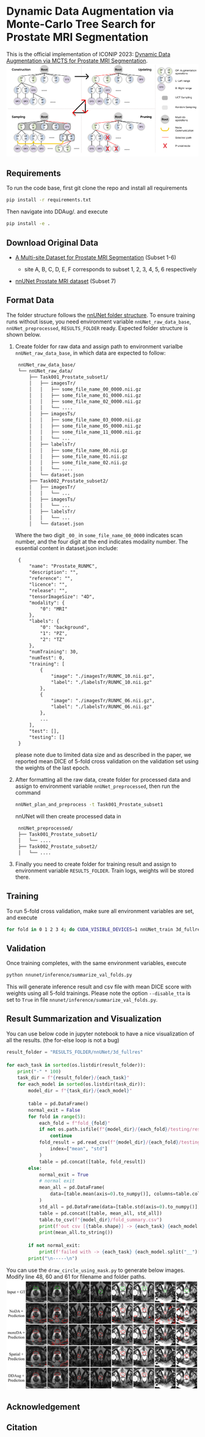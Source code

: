 # Dynamic Data Augmentation via Monte-Carlo Tree Search for Prostate MRI Segmentation

This is the official implementation of ICONIP 2023: [Dynamic Data Augmentation via MCTS for Prostate MRI Segmentation](https://arxiv.org/abs/2305.15777).
<img src="./img/MCTS.png">


## Requirements

To run the code base, first git clone the repo and install all requirements 
```bash
pip install -r requirements.txt
```
Then navigate into DDAug/. and execute 
```bash
pip install -e . 
```

## Download Original Data 

- [A Multi-site Dataset for Prostate MRI Segmentation](https://liuquande.github.io/SAML/) (Subset 1-6)
  - site A, B, C, D, E, F corresponds to subset 1, 2, 3, 4, 5, 6 respectively 

- [nnUNet Prostate MRI dataset](https://drive.google.com/drive/folders/1HqEgzS8BV2c7xYNrZdEAnrHk7osJJ--2) (Subset 7)

## Format Data 

The folder structure follows the [nnUNet folder structure](https://github.com/MIC-DKFZ/nnUNet/blob/master/documentation/dataset_format.md). To ensure training runs without issue, you need environment variable `nnUNet_raw_data_base`, `nnUNet_preprocessed`, `RESULTS_FOLDER` ready. Expected folder structure is shown below. 

1. Create folder for raw data and assign path to environment varialbe `nnUNet_raw_data_base`, in which data are expected to follow: 
    
        
        nnUNet_raw_data_base/
        └── nnUNet_raw_data/
            ├── Task001_Prostate_subset1/
            │   ├── imagesTr/
            │   │   ├── some_file_name_00_0000.nii.gz
            │   │   ├── some_file_name_01_0000.nii.gz 
            │   │   ├── some_file_name_02_0000.nii.gz 
            │   │   └── ....
            │   ├── imagesTs/
            │   │   ├── some_file_name_03_0000.nii.gz
            │   │   ├── some_file_name_05_0000.nii.gz 
            │   │   ├── some_file_name_11_0000.nii.gz 
            │   │   └── ...
            │   ├── labelsTr/
            │   │   ├── some_file_name_00.nii.gz
            │   │   ├── some_file_name_01.nii.gz 
            │   │   ├── some_file_name_02.nii.gz 
            │   │   └── ....
            │   └── dataset.json
            ├── Task002_Prostate_subset2/
            │   ├── imagesTr/
            │   │   └── ...
            │   ├── imagesTs/
            │   │   └── ...
            │   ├── labelsTr/
            │   │   └── ...
            │   └── dataset.json

    Where the two digit `_00_` in `some_file_name_00_0000` indicates scan number, and the four digit at the end indicates modality number. 
    The essential content in dataset.json include:  

        {
            "name": "Prostate_RUNMC",
            "description": "",
            "reference": "",
            "licence": "",
            "release": "",
            "tensorImageSize": "4D",
            "modality": {
                "0": "MRI"
            },
            "labels": {
                "0": "background",
                "1": "PZ",
                "2": "TZ"
            },
            "numTraining": 30,
            "numTest": 0,
            "training": [
                {
                    "image": "./imagesTr/RUNMC_10.nii.gz",
                    "label": "./labelsTr/RUNMC_10.nii.gz"
                },
                {
                    "image": "./imagesTr/RUNMC_06.nii.gz",
                    "label": "./labelsTr/RUNMC_06.nii.gz"
                },
                ...
            ],
            "test": [],
            "testing": []
        }
    please note due to limited data size and as described in the paper, we reported mean DICE of 5-fold cross validation on the validation set using the weights of the last epoch. 


2. After formatting all the raw data, create folder for processed data and assign to environment variable `nnUNet_preprocessed`, then run the command 

    ```bash 
    nnUNet_plan_and_preprocess -t Task001_Prostate_subset1 
    ```
    
    nnUNet will then create processed data in 

        
        nnUNet_preprocessed/
        ├── Task001_Prostate_subset1/
        │   └── ....
        ├── Task002_Prostate_subset2/
        │   └── ....

3. Finally you need to create folder for training result and assign to environment variable `RESULTS_FOLDER`. Train logs, weights will be stored there. 


## Training 

To run 5-fold cross validation, make sure all environment variables are set, and execute 

```bash 
for fold in 0 1 2 3 4; do CUDA_VISIBLE_DEVICES=1 nnUNet_train 3d_fullres nnUNetTrainerV2_MCTS Task001_Prostate_subset1 $fold --npz; done;
```

## Validation 

Once training completes, with the same environment variables, execute 

```bash
python nnunet/inference/summarize_val_folds.py
```

This will generate inference result and csv file with mean DICE score with weights using all 5-fold trainings. Please note the option `--disable_tta` is set to `True` in file `nnunet/inference/summarize_val_folds.py`. 


## Result Summarization and Visualization

You can use below code in jupyter notebook to have a nice visualization of all the results. (the for-else loop is not a bug)

```python
result_folder = "RESULTS_FOLDER/nnUNet/3d_fullres"

for each_task in sorted(os.listdir(result_folder)):
    print("-" * 100)
    task_dir = f"{result_folder}/{each_task}"
    for each_model in sorted(os.listdir(task_dir)):
        model_dir = f"{task_dir}/{each_model}"

        table = pd.DataFrame()
        normal_exit = False
        for fold in range(5):
            each_fold = f"fold_{fold}"
            if not os.path.isfile(f"{model_dir}/{each_fold}/testing/result.csv"):
                continue
            fold_result = pd.read_csv(f"{model_dir}/{each_fold}/testing/result.csv", index_col=0).drop(
                index=["mean", "std"]
            )
            table = pd.concat([table, fold_result])
        else:
            normal_exit = True
            # normal exit
            mean_all = pd.DataFrame(
                data=[table.mean(axis=0).to_numpy()], columns=table.columns, index=["mean"]
            )
            std_all = pd.DataFrame(data=[table.std(axis=0).to_numpy()], columns=table.columns, index=["std"])
            table = pd.concat([table, mean_all, std_all])
            table.to_csv(f"{model_dir}/fold_summary.csv")
            print(f'out csv [{table.shape}] -> {each_task} {each_model.split("__")[0]}')
            print(mean_all.to_string())

        if not normal_exit:
            print(f'failed with -> {each_task} {each_model.split("__")[0]}')
        print("\n-----\n")
```

You can use the `draw_circle_using_mask.py` to generate below images. Modify line 48, 60 and 61 for filename and folder paths. 
<img src="./img/visual.png">

## Acknowledgement


## Citation
